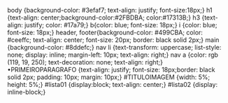 body {background-color: #3efaf7; text-align: justify; font-size:18px;}
h1 {text-align: center;background-color:#2FBDBA; color:#17313B;}
h3 {text-align: justify; color: #17a79;}
b{color: blue; font-size: 18px;} 
i {color: blue; font-size: 18px;}
header, footer{background-color: #499CBA; color: #ceeffc; text-align: center; font-size: 20px; border: black solid 2px;} 
main {background-color: #8ddefc;}
nav li {text-transform: uppercase; list-style: none; display: inline; margin-left: 10px; text-align: right;}
nav a {color: rgb (119, 19, 250); text-decoration: none; text-align:
right;}
•PRIMEIROPARAGRAFO {text-align: justify; font-size: 18px;border: black solid 2px; padding: 10px; margin: 10px;}
#TITULOIMAGEM {width: 5%; height: 5%;}
#lista01 {display:block; text-align: center;}
#lista02 {display: inline-block;}
